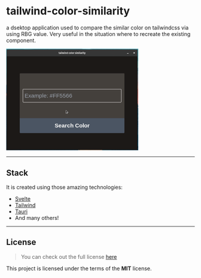 # tailwind-color-similarity
 a dsektop application used to compare the similar color on tailwindcss via using RBG value. Very useful in the situation where to recreate the existing component.
 
<img src="./res/output.gif" alt="tailwind-color-similarity" width="70%" height="70%">

---

## Stack
It is created using those amazing technologies:
- [Svelte](https://svelte.dev/)
- [Tailwind](https://tailwindcss.com/)
- [Tauri](https://tauri.studio/)
- And many others!

---

## License
>You can check out the full license [here](https://github.com/hafizhaziq307/tailwind-color-similarity/blob/main/LICENSE)

This project is licensed under the terms of the **MIT** license.
